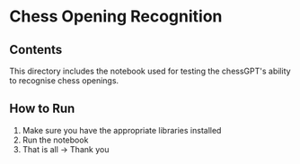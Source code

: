 # Chess Opening Recognition

## Contents
This directory includes the notebook used for testing the chessGPT's ability to recognise chess openings.

## How to Run

1. Make sure you have the appropriate libraries installed
2. Run the notebook
3. That is all -> Thank you